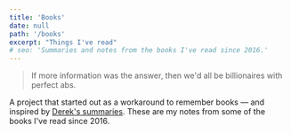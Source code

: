 ```yaml
---
title: 'Books'
date: null
path: '/books'
excerpt: "Things I've read"
# seo: 'Summaries and notes from the books I've read since 2016.'
---
```


> If more information was the answer, then we'd all be billionaires with perfect abs.

A project that started out as a workaround to remember books — and inspired by [Derek's summaries](https://sive.rs/book). These are my notes from some of the books I've read since 2016.
